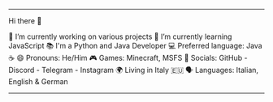 --------------------------------------------

Hi there 👋

🔭 I’m currently working on various projects
🌱 I’m currently learning JavaScript
📚 I'm a Python and Java Developer
💻 Preferred language: Java ☕
😄 Pronouns: He/Him
🎮 Games: Minecraft, MSFS
👥 Socials: GitHub - Discord - Telegram - Instagram
🌍 Living in Italy 🇪🇺
🗣 Languages: Italian, English & German

--------------------------------------------
